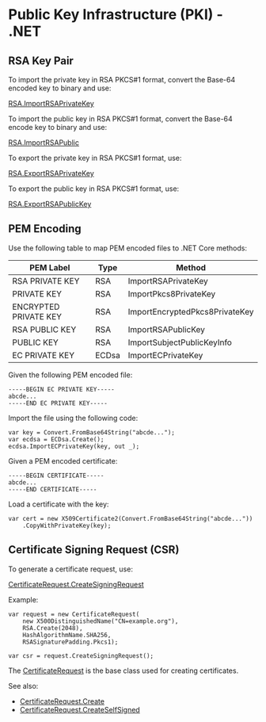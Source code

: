 # Public Key Infrastructure (PKI) - .NET

## RSA Key Pair

To import the private key in RSA PKCS#1 format, convert the Base-64 encoded key to binary and use:

[RSA.ImportRSAPrivateKey](https://docs.microsoft.com/en-us/dotnet/api/system.security.cryptography.rsa.importrsaprivatekey?view=netcore-3.1)

To import the public key in RSA PKCS#1 format, convert the Base-64 encode key to binary and use:

[RSA.ImportRSAPublic](https://docs.microsoft.com/en-us/dotnet/api/system.security.cryptography.rsa.importrsapublickey?view=netcore-3.1)

To export the private key in RSA PKCS#1 format, use:

[RSA.ExportRSAPrivateKey](https://docs.microsoft.com/en-us/dotnet/api/system.security.cryptography.rsa.exportrsaprivatekey?view=netcore-3.1)

To export the public key in RSA PKCS#1 format, use:

[RSA.ExportRSAPublicKey](https://docs.microsoft.com/en-us/dotnet/api/system.security.cryptography.rsa.exportrsapublickey?view=netcore-3.1)

## PEM Encoding

Use the following table to map PEM encoded files to .NET Core methods:

| PEM Label             | Type  | Method                         |
|-----------------------|------ |--------------------------------|
| RSA PRIVATE KEY       | RSA   | ImportRSAPrivateKey            |
| PRIVATE KEY	        | RSA   | ImportPkcs8PrivateKey          |
| ENCRYPTED PRIVATE KEY | RSA   | ImportEncryptedPkcs8PrivateKey |
| RSA PUBLIC KEY	    | RSA   | ImportRSAPublicKey             |
| PUBLIC KEY            | RSA   | ImportSubjectPublicKeyInfo     |
| EC PRIVATE KEY        | ECDsa | ImportECPrivateKey             |

Given the following PEM encoded file:

```
-----BEGIN EC PRIVATE KEY-----
abcde...
-----END EC PRIVATE KEY-----
```

Import the file using the following code:

```
var key = Convert.FromBase64String("abcde...");
var ecdsa = ECDsa.Create();
ecdsa.ImportECPrivateKey(key, out _);
```

Given a PEM encoded certificate:

```
-----BEGIN CERTIFICATE-----
abcde...
-----END CERTIFICATE-----
```

Load a certificate with the key:

```
var cert = new X509Certificate2(Convert.FromBase64String("abcde..."))
    .CopyWithPrivateKey(key);
```

## Certificate Signing Request (CSR)

To generate a certificate request, use:

[CertificateRequest.CreateSigningRequest](https://docs.microsoft.com/en-us/dotnet/api/system.security.cryptography.x509certificates.certificaterequest.createsigningrequest?view=netcore-3.1)

Example:

```
var request = new CertificateRequest(
    new X500DistinguishedName("CN=example.org"),
    RSA.Create(2048),
    HashAlgorithmName.SHA256,
    RSASignaturePadding.Pkcs1);

var csr = request.CreateSigningRequest();
```

The [CertificateRequest](https://docs.microsoft.com/en-us/dotnet/api/system.security.cryptography.x509certificates.certificaterequest?view=netcore-3.1) is the base class used for creating certificates.


See also:

- [CertificateRequest.Create](https://docs.microsoft.com/en-us/dotnet/api/system.security.cryptography.x509certificates.certificaterequest.create?view=netcore-3.1)
- [CertificateRequest.CreateSelfSigned](https://docs.microsoft.com/en-us/dotnet/api/system.security.cryptography.x509certificates.certificaterequest.createselfsigned?view=netcore-3.1)
